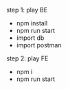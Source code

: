 step 1: play BE
- npm install
- npm run start
- import db
- import postman

step 2: play FE
- npm i
- npm run start
